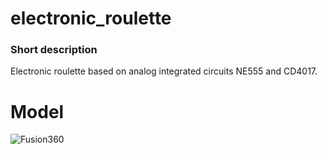 # electronic_roulette
### Short description
Electronic roulette based on analog integrated circuits NE555 and CD4017.

# Model
 ![Fusion360](pic/.fusionview.png)